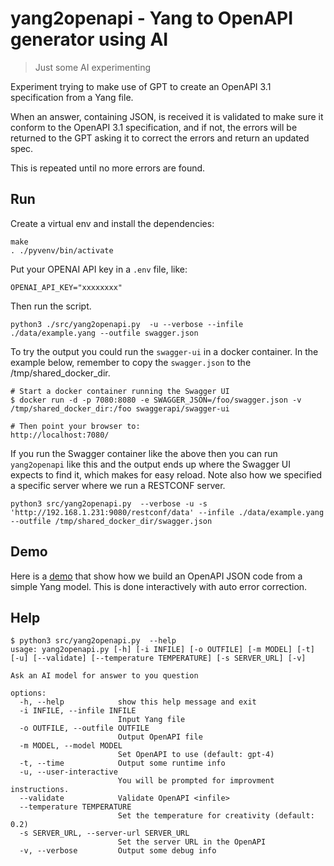 # yang2openapi - Yang to OpenAPI generator using AI
> Just some AI experimenting

Experiment trying to make use of GPT to create an OpenAPI 3.1
specification from a Yang file.
    
When an answer, containing JSON, is received it is validated
to make sure it conform to the OpenAPI 3.1 specification,
and if not, the errors will be returned to the GPT asking it
to correct the errors and return an updated spec. 

This is repeated until no more errors are found.

## Run

Create a virtual env and install the dependencies:

```shell
make
. ./pyvenv/bin/activate
```

Put your OPENAI API key in a `.env` file, like:

```shell
OPENAI_API_KEY="xxxxxxxx"
```

Then run the script.

```shell
python3 ./src/yang2openapi.py  -u --verbose --infile ./data/example.yang --outfile swagger.json
```

To try the output you could run the `swagger-ui` in a docker container. In the example below,
remember to copy the `swagger.json` to the /tmp/shared_docker_dir.

```shell
# Start a docker container running the Swagger UI
$ docker run -d -p 7080:8080 -e SWAGGER_JSON=/foo/swagger.json -v /tmp/shared_docker_dir:/foo swaggerapi/swagger-ui

# Then point your browser to:
http://localhost:7080/
```

If you run the Swagger container like the above then you can run `yang2openapi` like this and
the output ends up where the Swagger UI expects to find it, which makes for easy reload.
Note also how we specified a specific server where we run a RESTCONF server.

```shell
python3 src/yang2openapi.py  --verbose -u -s 'http://192.168.1.231:9080/restconf/data' --infile ./data/example.yang --outfile /tmp/shared_docker_dir/swagger.json
```

## Demo

Here is a [demo](https://youtu.be/rcrAmRjqsPE?si=MPIMNwcx4a7ieIB7) that show how we build
an OpenAPI JSON code from a simple Yang model. This is done interactively with auto error correction.


## Help

```shell
$ python3 src/yang2openapi.py  --help
usage: yang2openapi.py [-h] [-i INFILE] [-o OUTFILE] [-m MODEL] [-t] [-u] [--validate] [--temperature TEMPERATURE] [-s SERVER_URL] [-v]

Ask an AI model for answer to you question

options:
  -h, --help            show this help message and exit
  -i INFILE, --infile INFILE
                        Input Yang file
  -o OUTFILE, --outfile OUTFILE
                        Output OpenAPI file
  -m MODEL, --model MODEL
                        Set OpenAPI to use (default: gpt-4)
  -t, --time            Output some runtime info
  -u, --user-interactive
                        You will be prompted for improvment instructions.
  --validate            Validate OpenAPI <infile>
  --temperature TEMPERATURE
                        Set the temperature for creativity (default: 0.2)
  -s SERVER_URL, --server-url SERVER_URL
                        Set the server URL in the OpenAPI
  -v, --verbose         Output some debug info
```

